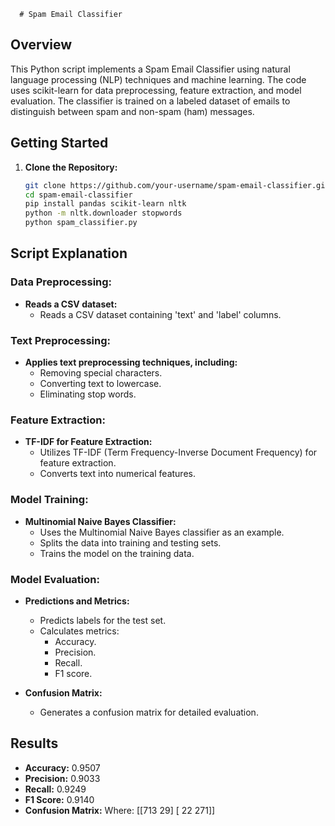       # Spam Email Classifier

## Overview

This Python script implements a Spam Email Classifier using natural language processing (NLP) techniques and machine learning. The code uses scikit-learn for data preprocessing, feature extraction, and model evaluation. The classifier is trained on a labeled dataset of emails to distinguish between spam and non-spam (ham) messages.

## Getting Started

1. **Clone the Repository:**
   ```bash
   git clone https://github.com/your-username/spam-email-classifier.git
   cd spam-email-classifier
   pip install pandas scikit-learn nltk
   python -m nltk.downloader stopwords
   python spam_classifier.py
## Script Explanation

### Data Preprocessing:

- **Reads a CSV dataset:**
  - Reads a CSV dataset containing 'text' and 'label' columns.

### Text Preprocessing:

- **Applies text preprocessing techniques, including:**
  - Removing special characters.
  - Converting text to lowercase.
  - Eliminating stop words.

### Feature Extraction:

- **TF-IDF for Feature Extraction:**
  - Utilizes TF-IDF (Term Frequency-Inverse Document Frequency) for feature extraction.
  - Converts text into numerical features.

### Model Training:

- **Multinomial Naive Bayes Classifier:**
  - Uses the Multinomial Naive Bayes classifier as an example.
  - Splits the data into training and testing sets.
  - Trains the model on the training data.

### Model Evaluation:

- **Predictions and Metrics:**
  - Predicts labels for the test set.
  - Calculates metrics:
    - Accuracy.
    - Precision.
    - Recall.
    - F1 score.

- **Confusion Matrix:**
  - Generates a confusion matrix for detailed evaluation.

    
## Results

- **Accuracy:** 0.9507
- **Precision:** 0.9033
- **Recall:** 0.9249
- **F1 Score:** 0.9140
- **Confusion Matrix:**
Where: [[713 29]
       [ 22 271]]

  
